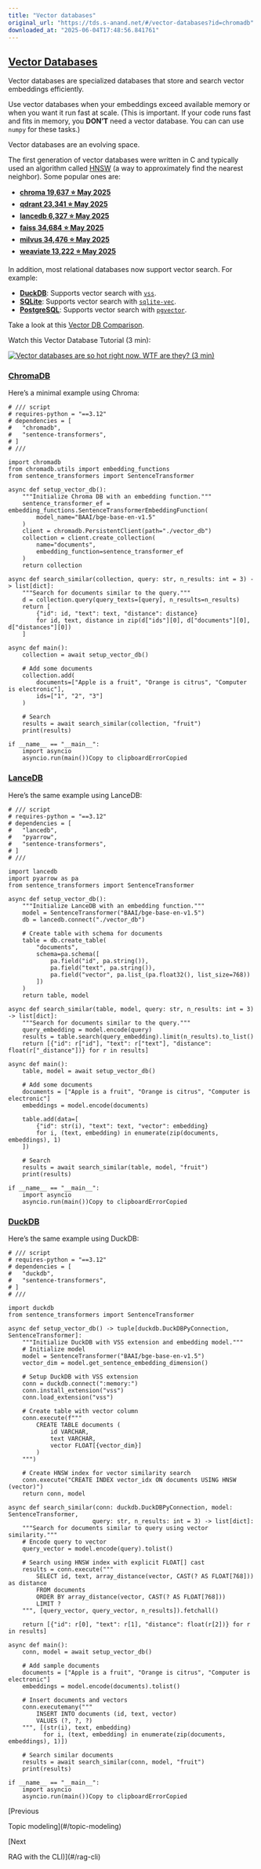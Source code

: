 ```yaml
---
title: "Vector databases"
original_url: "https://tds.s-anand.net/#/vector-databases?id=chromadb"
downloaded_at: "2025-06-04T17:48:56.841761"
---
```


[Vector Databases](#/vector-databases?id=vector-databases)
----------------------------------------------------------

Vector databases are specialized databases that store and search vector embeddings efficiently.

Use vector databases when your embeddings exceed available memory or when you want it run fast at scale. (This is important. If your code runs fast and fits in memory, you **DON’T** need a vector database. You can can use `numpy` for these tasks.)

Vector databases are an evolving space.

The first generation of vector databases were written in C and typically used an algorithm called [HNSW](https://en.wikipedia.org/wiki/Hierarchical_navigable_small_world) (a way to approximately find the nearest neighbor). Some popular ones are:

* **[chroma 19,637 ⭐ May 2025](https://github.com/chroma-core/chroma)**
* **[qdrant 23,341 ⭐ May 2025](https://github.com/qdrant/qdrant)**
* **[lancedb 6,327 ⭐ May 2025](https://github.com/lancedb/lancedb)**
* **[faiss 34,684 ⭐ May 2025](https://github.com/facebookresearch/faiss)**
* **[milvus 34,476 ⭐ May 2025](https://github.com/milvus-io/milvus)**
* **[weaviate 13,222 ⭐ May 2025](https://github.com/weaviate/weaviate)**

In addition, most relational databases now support vector search. For example:

* **[DuckDB](https://duckdb.org/)**: Supports vector search with [`vss`](https://duckdb.org/docs/extensions/vss.html).
* **[SQLite](https://www.sqlite.org/)**: Supports vector search with [`sqlite-vec`](https://github.com/asg017/sqlite-vec).
* **[PostgreSQL](https://www.postgresql.org/)**: Supports vector search with [`pgvector`](https://github.com/pgvector/pgvector).

Take a look at this [Vector DB Comparison](https://superlinked.com/vector-db-comparison).

Watch this Vector Database Tutorial (3 min):

[![Vector databases are so hot right now. WTF are they? (3 min)](https://i.ytimg.com/vi/klTvEwg3oJ4/sddefault.jpg)](https://youtu.be/klTvEwg3oJ4)

### [ChromaDB](#/vector-databases?id=chromadb)

Here’s a minimal example using Chroma:

```
# /// script
# requires-python = "==3.12"
# dependencies = [
#   "chromadb",
#   "sentence-transformers",
# ]
# ///

import chromadb
from chromadb.utils import embedding_functions
from sentence_transformers import SentenceTransformer

async def setup_vector_db():
    """Initialize Chroma DB with an embedding function."""
    sentence_transformer_ef = embedding_functions.SentenceTransformerEmbeddingFunction(
        model_name="BAAI/bge-base-en-v1.5"
    )
    client = chromadb.PersistentClient(path="./vector_db")
    collection = client.create_collection(
        name="documents",
        embedding_function=sentence_transformer_ef
    )
    return collection

async def search_similar(collection, query: str, n_results: int = 3) -> list[dict]:
    """Search for documents similar to the query."""
    d = collection.query(query_texts=[query], n_results=n_results)
    return [
        {"id": id, "text": text, "distance": distance}
        for id, text, distance in zip(d["ids"][0], d["documents"][0], d["distances"][0])
    ]

async def main():
    collection = await setup_vector_db()

    # Add some documents
    collection.add(
        documents=["Apple is a fruit", "Orange is citrus", "Computer is electronic"],
        ids=["1", "2", "3"]
    )

    # Search
    results = await search_similar(collection, "fruit")
    print(results)

if __name__ == "__main__":
    import asyncio
    asyncio.run(main())Copy to clipboardErrorCopied
```

### [LanceDB](#/vector-databases?id=lancedb)

Here’s the same example using LanceDB:

```
# /// script
# requires-python = "==3.12"
# dependencies = [
#   "lancedb",
#   "pyarrow",
#   "sentence-transformers",
# ]
# ///

import lancedb
import pyarrow as pa
from sentence_transformers import SentenceTransformer

async def setup_vector_db():
    """Initialize LanceDB with an embedding function."""
    model = SentenceTransformer("BAAI/bge-base-en-v1.5")
    db = lancedb.connect("./vector_db")

    # Create table with schema for documents
    table = db.create_table(
        "documents",
        schema=pa.schema([
            pa.field("id", pa.string()),
            pa.field("text", pa.string()),
            pa.field("vector", pa.list_(pa.float32(), list_size=768))
        ])
    )
    return table, model

async def search_similar(table, model, query: str, n_results: int = 3) -> list[dict]:
    """Search for documents similar to the query."""
    query_embedding = model.encode(query)
    results = table.search(query_embedding).limit(n_results).to_list()
    return [{"id": r["id"], "text": r["text"], "distance": float(r["_distance"])} for r in results]

async def main():
    table, model = await setup_vector_db()

    # Add some documents
    documents = ["Apple is a fruit", "Orange is citrus", "Computer is electronic"]
    embeddings = model.encode(documents)

    table.add(data=[
        {"id": str(i), "text": text, "vector": embedding}
        for i, (text, embedding) in enumerate(zip(documents, embeddings), 1)
    ])

    # Search
    results = await search_similar(table, model, "fruit")
    print(results)

if __name__ == "__main__":
    import asyncio
    asyncio.run(main())Copy to clipboardErrorCopied
```

### [DuckDB](#/vector-databases?id=duckdb)

Here’s the same example using DuckDB:

```
# /// script
# requires-python = "==3.12"
# dependencies = [
#   "duckdb",
#   "sentence-transformers",
# ]
# ///

import duckdb
from sentence_transformers import SentenceTransformer

async def setup_vector_db() -> tuple[duckdb.DuckDBPyConnection, SentenceTransformer]:
    """Initialize DuckDB with VSS extension and embedding model."""
    # Initialize model
    model = SentenceTransformer("BAAI/bge-base-en-v1.5")
    vector_dim = model.get_sentence_embedding_dimension()

    # Setup DuckDB with VSS extension
    conn = duckdb.connect(":memory:")
    conn.install_extension("vss")
    conn.load_extension("vss")

    # Create table with vector column
    conn.execute(f"""
        CREATE TABLE documents (
            id VARCHAR,
            text VARCHAR,
            vector FLOAT[{vector_dim}]
        )
    """)

    # Create HNSW index for vector similarity search
    conn.execute("CREATE INDEX vector_idx ON documents USING HNSW (vector)")
    return conn, model

async def search_similar(conn: duckdb.DuckDBPyConnection, model: SentenceTransformer,
                        query: str, n_results: int = 3) -> list[dict]:
    """Search for documents similar to query using vector similarity."""
    # Encode query to vector
    query_vector = model.encode(query).tolist()

    # Search using HNSW index with explicit FLOAT[] cast
    results = conn.execute("""
        SELECT id, text, array_distance(vector, CAST(? AS FLOAT[768])) as distance
        FROM documents
        ORDER BY array_distance(vector, CAST(? AS FLOAT[768]))
        LIMIT ?
    """, [query_vector, query_vector, n_results]).fetchall()

    return [{"id": r[0], "text": r[1], "distance": float(r[2])} for r in results]

async def main():
    conn, model = await setup_vector_db()

    # Add sample documents
    documents = ["Apple is a fruit", "Orange is citrus", "Computer is electronic"]
    embeddings = model.encode(documents).tolist()

    # Insert documents and vectors
    conn.executemany("""
        INSERT INTO documents (id, text, vector)
        VALUES (?, ?, ?)
    """, [(str(i), text, embedding)
          for i, (text, embedding) in enumerate(zip(documents, embeddings), 1)])

    # Search similar documents
    results = await search_similar(conn, model, "fruit")
    print(results)

if __name__ == "__main__":
    import asyncio
    asyncio.run(main())Copy to clipboardErrorCopied
```

[Previous

Topic modeling](#/topic-modeling)

[Next

RAG with the CLI)](#/rag-cli)